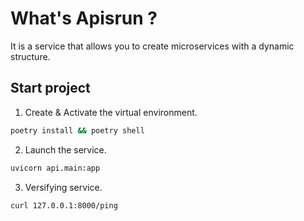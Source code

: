 # What's Apisrun ?

It is a service that allows you to create microservices with a dynamic structure.


## Start project

1. Create & Activate the virtual environment.

```bash
poetry install && poetry shell
```

2. Launch the service.

```bash
uvicorn api.main:app
```

3. Versifying service.

```bash
curl 127.0.0.1:8000/ping
```

